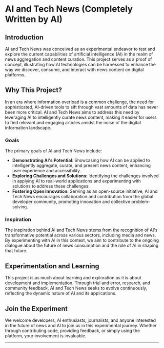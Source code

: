 # AI and Tech News (Completely Written by AI)

## Introduction

AI and Tech News was conceived as an experimental endeavor to test and explore the current capabilities of artificial intelligence (AI) in the realm of news aggregation and content curation. This project serves as a proof of concept, illustrating how AI technologies can be harnessed to enhance the way we discover, consume, and interact with news content on digital platforms.

## Why This Project?

In an era where information overload is a common challenge, the need for sophisticated, AI-driven tools to sift through vast amounts of data has never been more critical. AI and Tech News aims to address this need by leveraging AI to intelligently curate news content, making it easier for users to find relevant and engaging articles amidst the noise of the digital information landscape.

### Goals

The primary goals of AI and Tech News include:

- **Demonstrating AI's Potential**: Showcasing how AI can be applied to intelligently aggregate, curate, and present news content, enhancing user experience and accessibility.
- **Exploring Challenges and Solutions**: Identifying the challenges involved in applying AI to real-world applications and experimenting with solutions to address these challenges.
- **Fostering Open Innovation**: Serving as an open-source initiative, AI and Tech News encourages collaboration and contribution from the global developer community, promoting innovation and collective problem-solving.

### Inspiration

The inspiration behind AI and Tech News stems from the recognition of AI's transformative potential across various sectors, including media and news. By experimenting with AI in this context, we aim to contribute to the ongoing dialogue about the future of news consumption and the role of AI in shaping that future.

## Experimentation and Learning

This project is as much about learning and exploration as it is about development and implementation. Through trial and error, research, and community feedback, AI and Tech News seeks to evolve continuously, reflecting the dynamic nature of AI and its applications.

## Join the Experiment

We welcome developers, AI enthusiasts, journalists, and anyone interested in the future of news and AI to join us in this experimental journey. Whether through contributing code, providing feedback, or simply using the platform, your involvement is invaluable.


---

